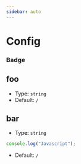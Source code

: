 ```yaml
---
sidebar: auto
---
```


# Config

### Badge <Badge text="beta" type="warning"/> <Badge text="default theme"/>

## foo

-   Type: `string`
-   Default: `/`

## bar

-   Type: `string`

```javascript
console.log("Javascript");
```

-   Default: `/`

<demo-component></demo-component>
